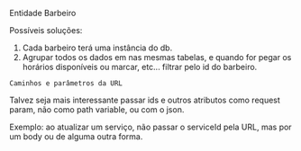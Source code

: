 Entidade Barbeiro

Possíveis soluções: 
1. Cada barbeiro terá uma instância do db.
2. Agrupar todos os dados em nas mesmas tabelas, e quando for
pegar os horários disponíveis ou marcar, etc... filtrar pelo
id do barbeiro.


`Caminhos e parâmetros da URL`

Talvez seja mais interessante passar ids e outros atributos como
request param, não como path variable, ou com o json.

Exemplo: ao atualizar um serviço, não passar o serviceId pela
URL, mas por um body ou de alguma outra forma.